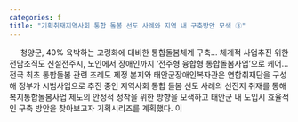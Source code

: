 ```yaml
---
categories: f
title: "기획취재지역사회 통합 돌봄 선도 사례와 지역 내 구축방안 모색 ③"
---
```

&nbsp;&nbsp;&nbsp;&nbsp; 청양군, 40% 육박하는 고령화에 대비한 통합돌봄체계 구축&hellip; 체계적 사업추진 위한 전담조직도 신설전주시, 노인에서 장애인까지 ‘전주형 융합형 통합돌봄사업’으로 케어&hellip; 전국 최초 통합돌봄 관련 조례도 제정 본지와 태안군장애인복자관은 연합취재단을 구성해 정부가 시범사업으로 추진 중인 지역사회 통합 돌봄 선도 사례의 선진지 취재를 통해 복지통합돌봄사업 제도의 안정적 정착을 위한 방향을 모색하고 태안군 내 도입시 효율적인 구축 방안을 찾아보고자 기획시리즈를 계획했다. 이